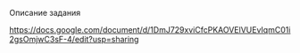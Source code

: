 Описание задания

https://docs.google.com/document/d/1DmJ729xviCfcPKAOVElVUEvIqmC01i2gsOmjwC3sF-4/edit?usp=sharing
